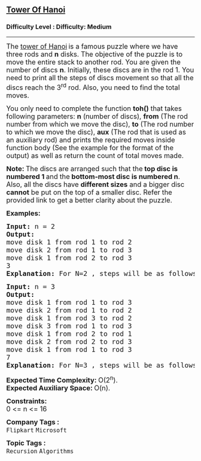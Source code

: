 <h2><a href="https://www.geeksforgeeks.org/problems/tower-of-hanoi-1587115621/1?page=12&sortBy=submissions">Tower Of Hanoi</a></h2><h3>Difficulty Level : Difficulty: Medium</h3><hr><div class="problems_problem_content__Xm_eO"><p><span style="font-size: 18px;">The <a href="https://en.wikipedia.org/wiki/Tower_of_Hanoi">tower of Hanoi</a></span> <span style="font-size: 18px;">is a famous puzzle where we have three rods and <strong>n</strong> disks. The objective of the puzzle is to move the entire stack to another rod. You are given the number of discs <strong>n</strong>. Initially, these discs are in the rod 1. You need to print all the steps of discs movement so that all the discs reach the 3<sup>rd</sup> rod. Also, you need to find the total moves.</span></p>
<p><span style="font-size: 18px;">You only need to complete the function&nbsp;<strong>toh()</strong> that takes following parameters: <strong>n</strong> (number of discs),&nbsp;<strong>from</strong>&nbsp;(The rod number from which we move the disc),&nbsp;<strong>to</strong>&nbsp;(The rod number to which we move the disc),&nbsp;<strong>aux</strong>&nbsp;(The rod that is used as an auxiliary rod) and prints the required moves inside function body (See the example for the format of the output) as well as return the count of total moves made.</span></p>
<p><span style="font-size: 18px;"><strong>Note: </strong>The discs are arranged such that the<strong> top disc is numbered 1 </strong>and the<strong> bottom-most disc is numbered n</strong>. Also, all the discs have <strong>different sizes</strong> and a bigger disc <strong>cannot</strong> be put on the top of a smaller disc. Refer the provided link to get a better clarity about the puzzle.</span></p>
<p><span style="font-size: 18px;"><strong>Examples:</strong></span></p>
<pre><span style="font-size: 18px;"><strong>Input: </strong>n = 2
<strong>Output:
</strong>move disk 1 from rod 1 to rod 2
move disk 2 from rod 1 to rod 3
move disk 1 from rod 2 to rod 3
3<strong>
Explanation: </strong>For N=2 , steps will be as follows in the example and total 3 steps will be taken.</span></pre>
<pre><span style="font-size: 18px;"><strong>Input: </strong>n = 3
<strong>Output:
</strong>move disk 1 from rod 1 to rod 3
move disk 2 from rod 1 to rod 2
move disk 1 from rod 3 to rod 2
move disk 3 from rod 1 to rod 3
move disk 1 from rod 2 to rod 1
move disk 2 from rod 2 to rod 3
move disk 1 from rod 1 to rod 3
7<strong>
Explanation: </strong>For N=3 , steps will be as follows in the example and total 7 steps will be taken.</span>
</pre>
<p><span style="font-size: 18px;"><strong>Expected Time Complexity:&nbsp;</strong>O(2<sup>n</sup>).<br><strong>Expected Auxiliary Space:&nbsp;</strong>O(n).</span></p>
<p><strong><span style="font-size: 18px;">Constraints:</span></strong><br><span style="font-size: 18px;">0 &lt;= n &lt;= 16</span></p></div><p><span style=font-size:18px><strong>Company Tags : </strong><br><code>Flipkart</code>&nbsp;<code>Microsoft</code>&nbsp;<br><p><span style=font-size:18px><strong>Topic Tags : </strong><br><code>Recursion</code>&nbsp;<code>Algorithms</code>&nbsp;